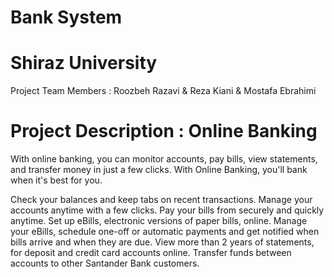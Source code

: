 # Bank System 
# Shiraz University 

Project Team Members :  Roozbeh Razavi &  Reza Kiani  &  Mostafa Ebrahimi

# Project Description : Online Banking

With online banking, you can monitor accounts, pay bills, view statements, and transfer money in just a few clicks. 
With Online Banking, you'll bank when it's best for you.

Check your balances and keep tabs on recent transactions.
Manage your accounts anytime with a few clicks.
Pay your bills from securely and quickly anytime. 
Set up eBills, electronic versions of paper bills, online.
Manage your eBills, schedule one-off or automatic payments and get notified when bills arrive and when they are due. 
View more than 2 years of statements, for deposit and credit card accounts online.
Transfer funds between accounts to other Santander Bank customers.
